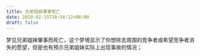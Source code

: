 ```yaml
---
title: 兄弟姐妹肇事死亡
date: 2020-02-15T20:54:12+08:00
draft: false
---
```


梦见兄弟姐妹肇事而死亡，这个梦境显示了你想除去周围的竞争者或希望竞争者消失的愿望，但是也有预示兄弟姐妹实际上出现事故的情况；